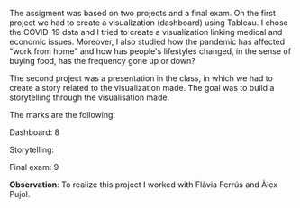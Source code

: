 The assigment was based on two projects and a final exam. On the first project we had to create a visualization (dashboard) using Tableau. I chose the
COVID-19 data and I tried to create a visualization linking medical and economic issues. Moreover, I also studied how the pandemic has affected "work 
from home" and how has people's lifestyles changed, in the sense of buying food, has the frequency gone up or down?

The second project was a presentation in the class, in which we had to create a story related to the visualization made. The goal was to build a
storytelling through the visualisation made.

The marks are the following:

Dashboard: 8

Storytelling:

Final exam: 9

**Observation**: To realize this project I worked with Flàvia Ferrús and Àlex Pujol.
